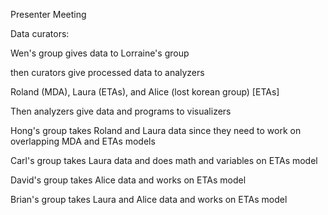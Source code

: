 Presenter Meeting


Data curators:

Wen's group gives data to Lorraine's group

then curators give processed data to analyzers

Roland (MDA), Laura (ETAs), and Alice (lost korean group) [ETAs]

Then analyzers give data and programs to visualizers

Hong's group takes Roland and Laura data since they need to work on overlapping MDA and ETAs models

Carl's group takes Laura data and does math and variables on ETAs model

David's group takes Alice data and works on ETAs model

Brian's group takes Laura and Alice data and works on ETAs model
